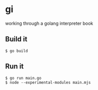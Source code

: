 # gi

working through a golang interpreter book

## Build it

    $ go build

## Run it

    $ go run main.go
    $ node --experimental-modules main.mjs
